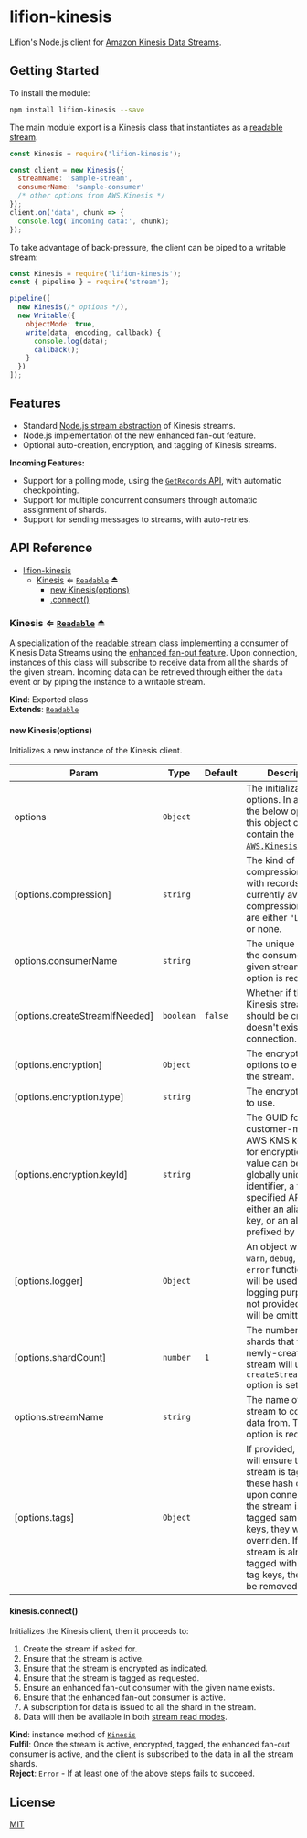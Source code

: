 # lifion-kinesis

Lifion's Node.js client for [Amazon Kinesis Data Streams](https://aws.amazon.com/kinesis/data-streams/).

## Getting Started

To install the module:

```sh
npm install lifion-kinesis --save
```

The main module export is a Kinesis class that instantiates as a [readable stream](https://nodejs.org/dist/latest-v10.x/docs/api/stream.html#stream_readable_streams).

```js
const Kinesis = require('lifion-kinesis');

const client = new Kinesis({
  streamName: 'sample-stream',
  consumerName: 'sample-consumer'
  /* other options from AWS.Kinesis */
});
client.on('data', chunk => {
  console.log('Incoming data:', chunk);
});
```

To take advantage of back-pressure, the client can be piped to a writable stream:

```js
const Kinesis = require('lifion-kinesis');
const { pipeline } = require('stream');

pipeline([
  new Kinesis(/* options */),
  new Writable({
    objectMode: true,
    write(data, encoding, callback) {
      console.log(data);
      callback();
    }
  })
]);
```

## Features

- Standard [Node.js stream abstraction](https://nodejs.org/dist/latest-v10.x/docs/api/stream.html#stream_stream) of Kinesis streams.
- Node.js implementation of the new enhanced fan-out feature.
- Optional auto-creation, encryption, and tagging of Kinesis streams.

**Incoming Features:**

- Support for a polling mode, using the [`GetRecords` API](https://docs.aws.amazon.com/kinesis/latest/APIReference/API_GetRecords.html), with automatic checkpointing.
- Support for multiple concurrent consumers through automatic assignment of shards.
- Support for sending messages to streams, with auto-retries.

## API Reference

- [lifion-kinesis](#module_lifion-kinesis)
  - [Kinesis](#exp_module_lifion-kinesis--Kinesis) ⇐ [<code>Readable</code>](https://nodejs.org/dist/latest-v10.x/docs/api/stream.html#stream_readable_streams) ⏏
    - [new Kinesis(options)](#new_module_lifion-kinesis--Kinesis_new)
    - [.connect()](#module_lifion-kinesis--Kinesis+connect)

<a name="exp_module_lifion-kinesis--Kinesis"></a>

### Kinesis ⇐ [<code>Readable</code>](https://nodejs.org/dist/latest-v10.x/docs/api/stream.html#stream_readable_streams) ⏏

A specialization of the [readable stream](https://nodejs.org/dist/latest-v10.x/docs/api/stream.html#stream_readable_streams) class implementing a
consumer of Kinesis Data Streams using the
[enhanced fan-out feature](https://docs.aws.amazon.com/streams/latest/dev/introduction-to-enhanced-consumers.html). Upon connection, instances of this
class will subscribe to receive data from all the shards of the given stream. Incoming data can
be retrieved through either the `data` event or by piping the instance to a writable stream.

**Kind**: Exported class  
**Extends**: [<code>Readable</code>](https://nodejs.org/dist/latest-v10.x/docs/api/stream.html#stream_readable_streams)  
<a name="new_module_lifion-kinesis--Kinesis_new"></a>

#### new Kinesis(options)

Initializes a new instance of the Kinesis client.

| Param                          | Type                 | Default            | Description                                                                                                                                                                                                                                                    |
| ------------------------------ | -------------------- | ------------------ | -------------------------------------------------------------------------------------------------------------------------------------------------------------------------------------------------------------------------------------------------------------- |
| options                        | <code>Object</code>  |                    | The initialization options. In addition to the below options, this object can also contain the [`AWS.Kinesis` options](https://docs.aws.amazon.com/AWSJavaScriptSDK/latest/AWS/Kinesis.html#constructor-property).                                             |
| [options.compression]          | <code>string</code>  |                    | The kind of data compression to use with records. The currently available compression options are either `"LZ-UTF8"` or none.                                                                                                                                  |
| options.consumerName           | <code>string</code>  |                    | The unique name of the consumer for the given stream. This option is required.                                                                                                                                                                                 |
| [options.createStreamIfNeeded] | <code>boolean</code> | <code>false</code> | Whether if the Kinesis stream should be created if it doesn't exist upon connection.                                                                                                                                                                           |
| [options.encryption]           | <code>Object</code>  |                    | The encryption options to enforce in the stream.                                                                                                                                                                                                               |
| [options.encryption.type]      | <code>string</code>  |                    | The encryption type to use.                                                                                                                                                                                                                                    |
| [options.encryption.keyId]     | <code>string</code>  |                    | The GUID for the customer-managed AWS KMS key to use for encryption. This value can be a globally unique identifier, a fully specified ARN to either an alias or a key, or an alias name prefixed by "alias/".                                                 |
| [options.logger]               | <code>Object</code>  |                    | An object with the `warn`, `debug`, and `error` functions that will be used for logging purposes. If not provided, logging will be omitted.                                                                                                                    |
| [options.shardCount]           | <code>number</code>  | <code>1</code>     | The number of shards that the newly-created stream will use (if the `createStreamIfNeeded` option is set).                                                                                                                                                     |
| options.streamName             | <code>string</code>  |                    | The name of the stream to consume data from. This option is required.                                                                                                                                                                                          |
| [options.tags]                 | <code>Object</code>  |                    | If provided, the client will ensure that the stream is tagged with these hash of tags upon connection. If the stream is already tagged same tag keys, they won't be overriden. If the stream is already tagged with different tag keys, they won't be removed. |

<a name="module_lifion-kinesis--Kinesis+connect"></a>

#### kinesis.connect()

Initializes the Kinesis client, then it proceeds to:

1. Create the stream if asked for.
2. Ensure that the stream is active.
3. Ensure that the stream is encrypted as indicated.
4. Ensure that the stream is tagged as requested.
5. Ensure an enhanced fan-out consumer with the given name exists.
6. Ensure that the enhanced fan-out consumer is active.
7. A subscription for data is issued to all the shard in the stream.
8. Data will then be available in both [stream read modes](external:readModes).

**Kind**: instance method of [<code>Kinesis</code>](#exp_module_lifion-kinesis--Kinesis)  
**Fulfil**: Once the stream is active, encrypted, tagged, the enhanced fan-out consumer is active,
and the client is subscribed to the data in all the stream shards.  
**Reject**: <code>Error</code> - If at least one of the above steps fails to succeed.

## License

[MIT](./LICENSE)
